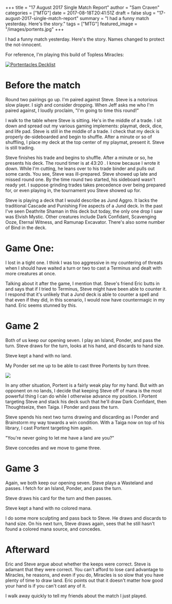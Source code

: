 +++
title = "17 August 2017 Single Match Report"
author = "Sam Craven"
categories = ["MTG"]
date = 2017-08-18T20:41:51Z
draft = false
slug = "17-august-2017-single-match-report"
summary = "I had a funny match yesterday. Here's the story."
tags = ["MTG"]
featured_image = "/images/portents.jpg"
+++


I had a funny match yesterday. Here's the story. Names changed to protect the not-innocent.

For reference, I'm playing this build of Topless Miracles:

[![Portentacles Decklist](/images/portentacles_decklist.jpg)](https://www.mtggoldfish.com/deck/734398)

# Before the match

Round two pairings go up. I'm paired against Steve. Steve is a notorious slow player. I sigh and consider dropping. When Jeff asks me who I'm paired against, I loudly proclaim, "I'm going to time this round!"

I walk to the table where Steve is sitting. He's in the middle of a trade. I sit down and spread out my various gaming implements: playmat, deck, dice, and life pad. Steve is still in the middle of a trade. I check that my deck is properly de-sideboarded and begin to shuffle. After a minute or so of shuffling, I place my deck at the top center of my playmat, present it. Steve is still trading.

Steve finishes his trade and begins to shuffle. After a minute or so, he presents his deck. The round timer is at 43:20 . I know because I wrote it down. While I'm cutting, he leans over to his trade binder and pulls out some cards. You see, Steve was ill-prepared. Steve showed up late and missed round one. By the time round two started, his sideboard wasn't ready yet. I suppose grinding trades takes precedence over being prepared for, or even playing in, the tournament you Steve showed up for.

Steve is playing a deck that I would describe as Jund Aggro. It lacks the traditional Cascade and Punishing Fire aspects of a Jund deck. In the past I've seen Deathrite Shaman in this deck but today, the only one drop I saw was Elvish Mystic. Other creatures include Dark Confidant, Scavenging Ooze, Eternal Witness, and Ramunap Excavator. There's also some number of Bind in the deck.

# Game One:

I lost in a tight one. I think I was too aggressive in my countering of threats when I should have waited a turn or two to cast a Terminus and dealt with more creatures at once.

Talking about it after the game, I mention that. Steve's friend Eric butts in and says that if I tried to Terminus, Steve might have been able to counter it. I respond that it's unlikely that a Jund deck is able to counter a spell and that even if they did, in this scenario, I would now have countermagic in my hand. Eric seems stunned by this.

# Game 2

Both of us keep our opening seven. I play an Island, Ponder, and pass the turn. Steve draws for the turn, looks at his hand, and discards to hand size.

Steve kept a hand with no land.

My Ponder set me up to be able to cast three Portents by turn three.

![](/images/portent.jpg)

In any other situation, Portent is a fairly weak play for my hand. But with an opponent on no lands, I decide that keeping Steve off of mana is the most powerful thing I can do while I otherwise advance my position. I Portent targeting Steve and stack his deck such that he'll draw Dark Confidant, then Thoughtseize, then Taiga. I Ponder and pass the turn.

Steve spends his next two turns drawing and discarding as I Ponder and Brainstorm my way towards a win condition. With a Taiga now on top of his library, I cast Portent targeting him again.

"You're never going to let me have a land are you?"

Steve concedes and we move to game three.

# Game 3

Again, we both keep our opening seven. Steve plays a Wasteland and passes. I fetch for an Island, Ponder, and pass the turn.

Steve draws his card for the turn and then passes.

Steve kept a hand with no colored mana.

I do some more sculpting and pass back to Steve. He draws and discards to hand size. On his next turn, Steve draws again, sees that he still hasn't found a colored mana source, and concedes.

# Afterward

Eric and Steve argue about whether the keeps were correct. Steve is adamant that they were correct. You can't afford to lose card advantage to Miracles, he reasons, and even if you do, Miracles is so slow that you have plenty of time to draw land. Eric points out that it doesn't matter how good your hand is if you can't cast any of it.

I walk away quickly to tell my friends about the match I just played.
